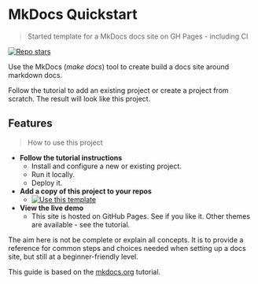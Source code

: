 # MkDocs Quickstart
>  Started template for a MkDocs docs site on GH Pages - including CI 

[![Repo stars](https://img.shields.io/github/stars/MichaelCurrin/mkdocs-quickstart?style=social)](https://github.com/MichaelCurrin/mkdocs-quickstart)

Use the MkDocs (_make docs_) tool to create build a docs site around markdown docs.

Follow the tutorial to add an existing project or create a project from scratch. The result will look like this project.


## Features
> How to use this project

- **Follow the tutorial instructions**
    - Install and configure a new or existing project.
    - Run it locally.
    - Deploy it.
- **Add a copy of this project to your repos**
    - [![Use this template](https://img.shields.io/badge/Use_this_template-2ea44f?logo=github)](https://github.com/MichaelCurrin/mkdocs-quickstart/generate)
- **View the live demo**
    - This site is hosted on GitHub Pages. See if you like it. Other themes are available - see the tutorial.


The aim here is not be complete or explain all concepts. It is to provide a reference for common steps and choices needed when setting up a docs site, but still at a beginner-friendly level.

This guide is based on the [mkdocs.org](https://www.mkdocs.org/) tutorial.
